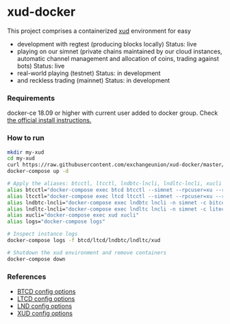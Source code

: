 xud-docker
==========


This project comprises a containerized [xud](https://github.com/ExchangeUnion/xud) environment for easy
* development with regtest (producing blocks locally) Status: live
* playing on our simnet (private chains maintained by our cloud instances, automatic channel management and allocation of coins, trading against bots) Status: live
* real-world playing (testnet) Status: in development
* and reckless trading (mainnet) Status: in development

### Requirements

docker-ce 18.09 or higher with current user added to docker group. Check [the official install instructions.](https://docs.docker.com/install/)


### How to run

```bash
mkdir my-xud
cd my-xud
curl https://raw.githubusercontent.com/exchangeunion/xud-docker/master/xud-simnet/docker-compose.dist.yml > docker-compose.yml
docker-compose up -d

# Apply the aliases: btcctl, ltcctl, lndbtc-lncli, lndltc-lncli, xucli
alias btcctl="docker-compose exec btcd btcctl --simnet --rpcuser=xu --rpcpass=xu"
alias ltcctl="docker-compose exec ltcd ltcctl --simnet --rpcuser=xu --rpcpass=xu"
alias lndbtc-lncli="docker-compose exec lndbtc lncli -n simnet -c bitcoin"
alias lndltc-lncli="docker-compose exec lndltc lncli -n simnet -c litecoin"
alias xucli="docker-compose exec xud xucli"
alias logs="docker-compose logs"

# Inspect instance logs
docker-compose logs -f btcd/ltcd/lndbtc/lndltc/xud

# Shutdown the xud environment and remove containers
docker-compose down
```

### References

* [BTCD config options](https://godoc.org/github.com/btcsuite/btcd)
* [LTCD config options](https://godoc.org/github.com/ltcsuite/ltcd)
* [LND config options](https://github.com/lightningnetwork/lnd/blob/master/sample-lnd.conf)
* [XUD config options](https://github.com/ExchangeUnion/xud/blob/master/sample-xud.conf)
